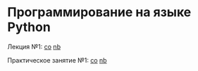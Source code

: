 # Программирование на языке Python

Лекция №1:
[co](https://colab.research.google.com/github/true-grue/kispython/blob/main/lect1.ipynb)
[nb](https://nbviewer.jupyter.org/github/true-grue/kispython/blob/main/lect1.ipynb)

Практическое занятие №1:
[co](https://colab.research.google.com/github/true-grue/kispython/blob/main/pract1.ipynb)
[nb](https://nbviewer.jupyter.org/github/true-grue/kispython/blob/main/pract1.ipynb)
